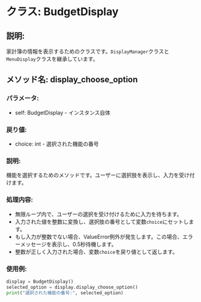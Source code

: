 # クラス: BudgetDisplay

## 説明:
家計簿の情報を表示するためのクラスです。`DisplayManager`クラスと`MenuDisplay`クラスを継承しています。

## メソッド名: display_choose_option

### パラメータ:
- self: BudgetDisplay - インスタンス自体

### 戻り値:
- choice: int - 選択された機能の番号

### 説明:
機能を選択するためのメソッドです。ユーザーに選択肢を表示し、入力を受け付けます。

### 処理内容:
- 無限ループ内で、ユーザーの選択を受け付けるために入力を待ちます。
- 入力された値を整数に変換し、選択肢の番号として変数`choice`にセットします。
- もし入力が整数でない場合、ValueError例外が発生します。この場合、エラーメッセージを表示し、0.5秒待機します。
- 整数が正しく入力された場合、変数`choice`を戻り値として返します。

### 使用例:
```python
display = BudgetDisplay()
selected_option = display.display_choose_option()
print("選択された機能の番号:", selected_option)
